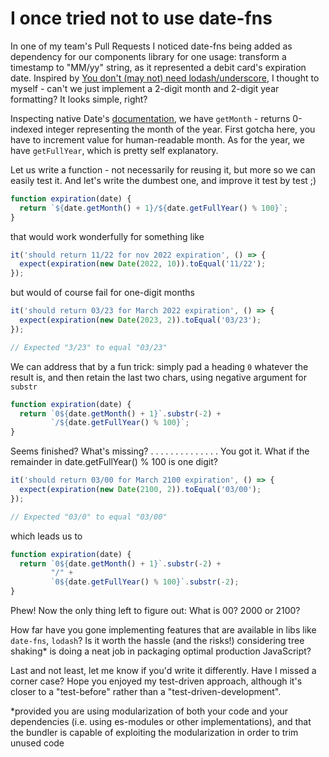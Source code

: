 # I once tried not to use date-fns

In one of my team's Pull Requests I noticed date-fns being added as dependency for our components library for one usage: transform a timestamp to "MM/yy" string, as it represented a debit card's expiration date.
Inspired by [You don't (may not) need lodash/underscore](https://github.com/you-dont-need/You-Dont-Need-Lodash-Underscore), I thought to myself - can't we just implement a 2-digit month and 2-digit year formatting? It looks simple, right?

Inspecting native Date's [documentation](https://developer.mozilla.org/en-US/docs/Web/JavaScript/Reference/Global_Objects/Date), we have `getMonth` - returns 0-indexed integer representing the month of the year. First gotcha here, you have to increment value for human-readable month. As for the year, we have `getFullYear`, which is pretty self explanatory.

Let us write a function - not necessarily for reusing it, but more so we can easily test it. And let's write the dumbest one, and improve it test by test ;)

```javascript
function expiration(date) {
  return `${date.getMonth() + 1}/${date.getFullYear() % 100}`;
}
```

that would work wonderfully for something like

```javascript
it('should return 11/22 for nov 2022 expiration', () => {
  expect(expiration(new Date(2022, 10)).toEqual('11/22');
});
```

but would of course fail for one-digit months

```javascript
it('should return 03/23 for March 2022 expiration', () => {
  expect(expiration(new Date(2023, 2)).toEqual('03/23');
});

// Expected "3/23" to equal "03/23"
```

We can address that by a fun trick: simply pad a heading `0` whatever the result is, and then retain the last two chars, using negative argument for `substr`

```javascript
function expiration(date) {
  return `0${date.getMonth() + 1}`.substr(-2) + 
         `/${date.getFullYear() % 100}`;
}
```

Seems finished? What's missing?
.
.
.
.
.
.
.
.
.
.
.
.
.
.
You got it. What if the remainder in date.getFullYear() % 100 is one digit?

```javascript
it('should return 03/00 for March 2100 expiration', () => {
  expect(expiration(new Date(2100, 2)).toEqual('03/00');
});

// Expected "03/0" to equal "03/00"
```

which leads us to 

```javascript
function expiration(date) {
  return `0${date.getMonth() + 1}`.substr(-2) +
         "/" +
         `0${date.getFullYear() % 100}`.substr(-2);
}
```


Phew! Now the only thing left to figure out: What is 00? 2000 or 2100?

How far have you gone implementing features that are available in libs like `date-fns`, `lodash`?
Is it worth the hassle (and the risks!) considering tree shaking* is doing a neat job in packaging optimal production JavaScript?

Last and not least, let me know if you'd write it differently. Have I missed a corner case? Hope you enjoyed my test-driven approach, although it's closer to a "test-before" rather than a "test-driven-development". 

*provided you are using modularization of both your code and your dependencies (i.e. using es-modules or other implementations), and that the bundler is capable of exploiting the modularization in order to trim unused code
